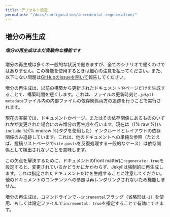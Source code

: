 ```yaml
---
title: デフォルト設定
permalink: "/docs/configuration/incremental-regeneration/"
---
```

<!-- ---
title: Default Configuration
permalink: "/docs/configuration/incremental-regeneration/"
--- -->

## 増分の再生成
<!-- ## Incremental Regeneration -->
<div class="note warning">
  <h5>増分の再生成はまだ実験的な機能です</h5>
  <!-- <h5>Incremental regeneration is still an experimental feature</h5> -->
  <p>
    増分の再生成は多くの一般的な状況で働きますが、全てのシナリオで働くわけではありません。この機能を使用するときは細心の注意を払ってください。また、以下にない問題は<a href="https://github.com/jekyll/jekyll/issues/new" target="_blank">GitHubのissueを開いて</a>報告してください。
  </p>
  <!-- <p>
    While incremental regeneration will work for the most common cases, it will
    not work correctly in every scenario. Please be extremely cautious when
    using the feature, and report any problems not listed below by
    <a href="https://github.com/jekyll/jekyll/issues/new">opening an issue on GitHub</a>.
  </p> -->
</div>

増分の再生成は、以前の構築から更新されたドキュメントやページだけを生成することで、構築時間を短くします。これは、ファイルの更新時刻と`.jekyll-metadata`ファイル内の内部ファイルの依存関係両方の追跡を行うことで実行されます。

<!-- Incremental regeneration helps shorten build times by only generating documents
and pages that were updated since the previous build. It does this by keeping
track of both file modification times and inter-document dependencies in the
`.jekyll-metadata` file. -->

現在の実装では、ドキュメントかページ、またはその依存関係にあるもののいずれかが変更された場合にのみ増分の再生成を行います。現在は（{% raw %}`{% include %}`{% endraw %}タグを使用した）インクルードとレイアウトの依存関係のみ追跡しています。これは、他のドキュメントへの単純な参照（たとえば、投稿リストページで`site.posts`を反復処理する一般的なケース）は依存関係として検出されないことを意味します。

<!-- Under the current implementation, incremental regeneration will only generate a
document or page if either it, or one of its dependencies, is modified. Currently,
the only types of dependencies tracked are includes (using the
{% raw %}`{% include %}`{% endraw %} tag) and layouts. This means that plain
references to other documents (for example, the common case of iterating over
`site.posts` in a post listings page) will not be detected as a dependency. -->

この欠点を解決するために、ドキュメントのfront matterに`regenerate: true`を設定すると、変更されているかどうかにかかわらず、Jekyllは強制的に再生成します。これは指定されたドキュメントだけを生成することに注意してください。他のドキュメントのコンテンツへの参照は再レンダリングされないため機能しません。

<!-- To remedy some of these shortfalls, putting `regenerate: true` in the front-matter
of a document will force Jekyll to regenerate it regardless of whether it has been
modified. Note that this will generate the specified document only; references
to other documents' contents will not work since they won't be re-rendered. -->

増分の再生成は、コマンドラインで`--incremental`フラッグ（省略形は`-I`）を使用、もしくは設定ファイルで`incremental: true`を指定することで有効にできます。

<!-- Incremental regeneration can be enabled via the `--incremental` flag (`-I` for
short) from the command-line or by setting `incremental: true` in your
configuration file. -->
